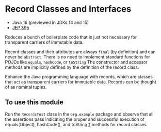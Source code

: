 # Record Classes and Interfaces

* Java 16 (previewed in JDKs 14 and 15)
* [JEP 395](https://openjdk.java.net/jeps/395)

Reduces a bunch of boilerplate code that is just not necessary for
transparent carriers of immutable data.

Record classes and their attributes are always `final` (by
definition) and can never be `abstract`. There is no need to
implement standard functions for POJOs like `equals`, `hashCode`, or
`toString` The constructor and accessor methods are implicitly
defined by the definition of the record class.

Enhance the Java programming language with records, which are
classes that act as transparent carriers for immutable data. Records
can be thought of as nominal tuples.

## To use this module

Run the `RecordsTest` class in the `org.example` package and observe
that all the assertions pass indicating the proper and successful
execution of equals(Object), hashCode(), and toString() methods for
record classes.
